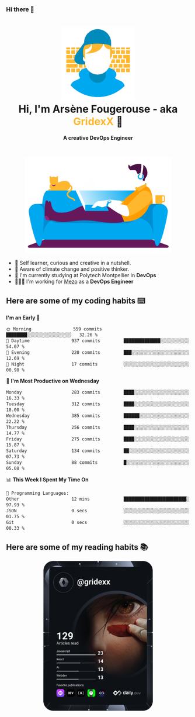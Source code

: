 ### Hi there 👋

<!--
**GridexX/gridexx** is a ✨ _special_ ✨ repository because its `README.md` (this file) appears on your GitHub profile.

Here are some ideas to get you started:

- 🔭 I’m currently working on ...
- 🌱 I’m currently learning ...
- 👯 I’m looking to collaborate on ...
- 🤔 I’m looking for help with ...
- 💬 Ask me about ...
- 📫 How to reach me: ...
- 😄 Pronouns: ...
- ⚡ Fun fact: ...
-->


<!-- Header -->
<h1 align="center">
  <img src="./images/user_profile.png" width="200">
  <br>
  Hi, I'm Arsène Fougerouse - aka <span style="color:#ffb72e">GridexX</span> 👋
</h1>


<p align="center">
  <b>A creative DevOps Engineer </b>
</p>
<br/>
<p align="center">
  <img src="./images/man_couch.png" width="400">
</p>

- 🎨 Self learner, curious and creative in a nutshell. 
- 🌱 Aware of climate change and positive thinker.
- 📕 I'm currently studying at Polytech Montpellier in **DevOps**
- 👨🏻‍💻 I'm working for [Mezo](https://meso-lr.umontpellier.fr/) as a **DevOps Engineer**


## Here are some of my coding habits ⌨️

<!-- Add a section about tech and Ops stack
  Like this one : https://github.com/Xanthus58#-tech-stack
-->
<!--START_SECTION:waka-->
**I'm an Early 🐤** 

```text
🌞 Morning                559 commits         ████████░░░░░░░░░░░░░░░░░   32.26 % 
🌆 Daytime                937 commits         ██████████████░░░░░░░░░░░   54.07 % 
🌃 Evening                220 commits         ███░░░░░░░░░░░░░░░░░░░░░░   12.69 % 
🌙 Night                  17 commits          ░░░░░░░░░░░░░░░░░░░░░░░░░   00.98 % 
```
📅 **I'm Most Productive on Wednesday** 

```text
Monday                   283 commits         ████░░░░░░░░░░░░░░░░░░░░░   16.33 % 
Tuesday                  312 commits         ████░░░░░░░░░░░░░░░░░░░░░   18.00 % 
Wednesday                385 commits         ██████░░░░░░░░░░░░░░░░░░░   22.22 % 
Thursday                 256 commits         ████░░░░░░░░░░░░░░░░░░░░░   14.77 % 
Friday                   275 commits         ████░░░░░░░░░░░░░░░░░░░░░   15.87 % 
Saturday                 134 commits         ██░░░░░░░░░░░░░░░░░░░░░░░   07.73 % 
Sunday                   88 commits          █░░░░░░░░░░░░░░░░░░░░░░░░   05.08 % 
```


📊 **This Week I Spent My Time On** 

```text
💬 Programming Languages: 
Other                    12 mins             ████████████████████████░   97.93 % 
JSON                     0 secs              ░░░░░░░░░░░░░░░░░░░░░░░░░   01.75 % 
Git                      0 secs              ░░░░░░░░░░░░░░░░░░░░░░░░░   00.33 % 
```


<!--END_SECTION:waka-->

## Here are some of my reading habits 📚
<div  align="center">
  <img src="./images/devcard.svg" width="300">
</div>
